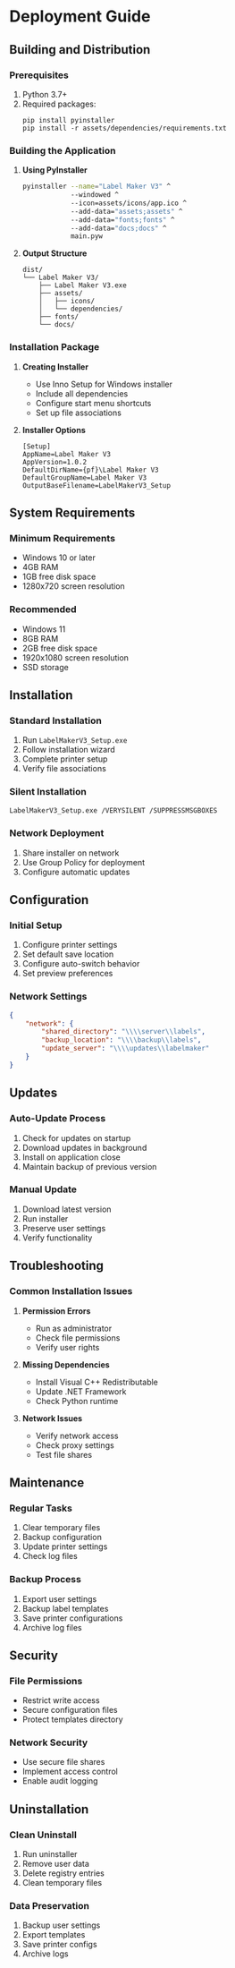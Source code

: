 # Deployment Guide

## Building and Distribution

### Prerequisites
1. Python 3.7+
2. Required packages:
   ```
   pip install pyinstaller
   pip install -r assets/dependencies/requirements.txt
   ```

### Building the Application

1. **Using PyInstaller**
   ```bash
   pyinstaller --name="Label Maker V3" ^
               --windowed ^
               --icon=assets/icons/app.ico ^
               --add-data="assets;assets" ^
               --add-data="fonts;fonts" ^
               --add-data="docs;docs" ^
               main.pyw
   ```

2. **Output Structure**
   ```
   dist/
   └── Label Maker V3/
       ├── Label Maker V3.exe
       ├── assets/
       │   ├── icons/
       │   └── dependencies/
       ├── fonts/
       └── docs/
   ```

### Installation Package

1. **Creating Installer**
   - Use Inno Setup for Windows installer
   - Include all dependencies
   - Configure start menu shortcuts
   - Set up file associations

2. **Installer Options**
   ```
   [Setup]
   AppName=Label Maker V3
   AppVersion=1.0.2
   DefaultDirName={pf}\Label Maker V3
   DefaultGroupName=Label Maker V3
   OutputBaseFilename=LabelMakerV3_Setup
   ```

## System Requirements

### Minimum Requirements
- Windows 10 or later
- 4GB RAM
- 1GB free disk space
- 1280x720 screen resolution

### Recommended
- Windows 11
- 8GB RAM
- 2GB free disk space
- 1920x1080 screen resolution
- SSD storage

## Installation

### Standard Installation
1. Run `LabelMakerV3_Setup.exe`
2. Follow installation wizard
3. Complete printer setup
4. Verify file associations

### Silent Installation
```bash
LabelMakerV3_Setup.exe /VERYSILENT /SUPPRESSMSGBOXES
```

### Network Deployment
1. Share installer on network
2. Use Group Policy for deployment
3. Configure automatic updates

## Configuration

### Initial Setup
1. Configure printer settings
2. Set default save location
3. Configure auto-switch behavior
4. Set preview preferences

### Network Settings
```json
{
    "network": {
        "shared_directory": "\\\\server\\labels",
        "backup_location": "\\\\backup\\labels",
        "update_server": "\\\\updates\\labelmaker"
    }
}
```

## Updates

### Auto-Update Process
1. Check for updates on startup
2. Download updates in background
3. Install on application close
4. Maintain backup of previous version

### Manual Update
1. Download latest version
2. Run installer
3. Preserve user settings
4. Verify functionality

## Troubleshooting

### Common Installation Issues
1. **Permission Errors**
   - Run as administrator
   - Check file permissions
   - Verify user rights

2. **Missing Dependencies**
   - Install Visual C++ Redistributable
   - Update .NET Framework
   - Check Python runtime

3. **Network Issues**
   - Verify network access
   - Check proxy settings
   - Test file shares

## Maintenance

### Regular Tasks
1. Clear temporary files
2. Backup configuration
3. Update printer settings
4. Check log files

### Backup Process
1. Export user settings
2. Backup label templates
3. Save printer configurations
4. Archive log files

## Security

### File Permissions
- Restrict write access
- Secure configuration files
- Protect templates directory

### Network Security
- Use secure file shares
- Implement access control
- Enable audit logging

## Uninstallation

### Clean Uninstall
1. Run uninstaller
2. Remove user data
3. Delete registry entries
4. Clean temporary files

### Data Preservation
1. Backup user settings
2. Export templates
3. Save printer configs
4. Archive logs
